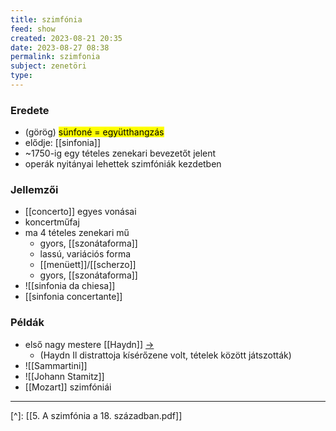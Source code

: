```yaml
---
title: szimfónia
feed: show
created: 2023-08-21 20:35
date: 2023-08-27 08:38
permalink: szimfonia
subject: zenetöri
type: 
---
```


### Eredete

- (görög) <mark>sünfoné = együtthangzás</mark>
- elődje: [[sinfonia]]
- ~1750-ig egy tételes zenekari bevezetőt jelent
- operák nyitányai lehettek szimfóniák kezdetben

### Jellemzői

- [[concerto]] egyes vonásai
- koncertműfaj
- ma 4 tételes zenekari mű
	- gyors, [[szonátaforma]]
	- lassú, variációs forma
	- [[menüett]]/[[scherzo]]
	- gyors, [[szonátaforma]]
- ![[sinfonia da chiesa]]
- [[sinfonia concertante]]

### Példák

- első nagy mestere [[Haydn]] [->](Haydn#^szimfoniai)
	- (Haydn Il distrattoja kísérőzene volt, tételek között játszották)
- ![[Sammartini]]
- ![[Johann Stamitz]]
- [[Mozart]] szimfóniái

---
[^]: [[5. A szimfónia a 18. században.pdf]]